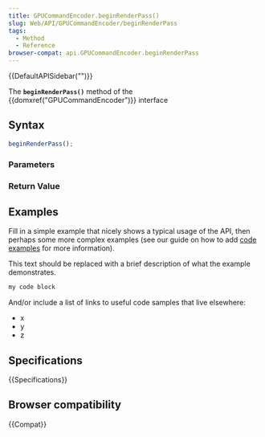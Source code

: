 ```yaml
---
title: GPUCommandEncoder.beginRenderPass()
slug: Web/API/GPUCommandEncoder/beginRenderPass
tags:
  - Method
  - Reference
browser-compat: api.GPUCommandEncoder.beginRenderPass
---
```

{{DefaultAPISidebar("")}}

The **`beginRenderPass()`** method of the {{domxref("GPUCommandEncoder")}} interface 

## Syntax

```js
beginRenderPass();
```

### Parameters



### Return Value



## Examples

Fill in a simple example that nicely shows a typical usage of the API, then perhaps some more complex examples (see our guide on how to add [code examples](/en-US/docs/MDN/Contribute/Structures/Code_examples) for more information).

This text should be replaced with a brief description of what the example demonstrates.

```js
my code block
```

And/or include a list of links to useful code samples that live elsewhere:

*   x
*   y
*   z

## Specifications

{{Specifications}}

## Browser compatibility

{{Compat}}


